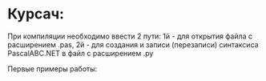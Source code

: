 # Курсач:
При компиляции необходимо ввести 2 пути:
1й - для открытия файла с расширением .pas, 2й - для создания и записи (перезаписи) синтаксиса PascalABC.NEТ в файл с расширением .py

Первые примеры работы:
